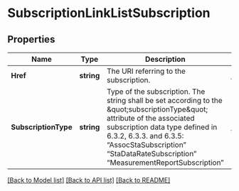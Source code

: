 # SubscriptionLinkListSubscription

## Properties
Name | Type | Description | Notes
------------ | ------------- | ------------- | -------------
**Href** | **string** | The URI referring to the subscription. | [default to null]
**SubscriptionType** | **string** | Type of the subscription. The string shall be set according to the \&quot;subscriptionType\&quot; attribute of the associated subscription data type defined in 6.3.2, 6.3.3. and 6.3.5: “AssocStaSubscription” “StaDataRateSubscription” “MeasurementReportSubscription” | [default to null]

[[Back to Model list]](../README.md#documentation-for-models) [[Back to API list]](../README.md#documentation-for-api-endpoints) [[Back to README]](../README.md)



